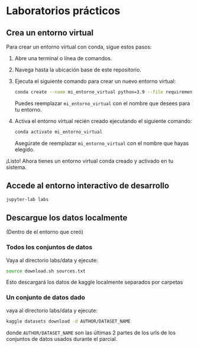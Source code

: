 # Laboratorios prácticos

## Crea un entorno virtual

Para crear un entorno virtual con conda, sigue estos pasos:

1. Abre una terminal o línea de comandos.
2. Navega hasta la ubicación base de este repositorio.
3. Ejecuta el siguiente comando para crear un nuevo entorno virtual:

    ```bash
    conda create --name mi_entorno_virtual python=3.9 --file requirements.txt
    ```

    Puedes reemplazar `mi_entorno_virtual` con el nombre que desees para tu entorno.

4. Activa el entorno virtual recién creado ejecutando el siguiente comando:

    ```bash
    conda activate mi_entorno_virtual
    ```

    Asegúrate de reemplazar `mi_entorno_virtual` con el nombre que hayas elegido.

¡Listo! Ahora tienes un entorno virtual conda creado y activado en tu sistema.

## Accede al entorno interactivo de desarrollo

```bash
jupyter-lab labs
```

## Descargue los datos localmente

(Dentro de el entorno que creó)

### Todos los conjuntos de datos

Vaya al directorio labs/data y ejecute:

```bash
source download.sh sources.txt
```

Esto descargará los datos de kaggle localmente separados por carpetas

### Un conjunto de datos dado

vaya al directorio labs/data y ejecute:

```bash
kaggle datasets download -d AUTHOR/DATASET_NAME
```

donde `AUTHOR/DATASET_NAME` son las últimas 2 partes de los urls de los conjuntos de datos usados durante el parcial.